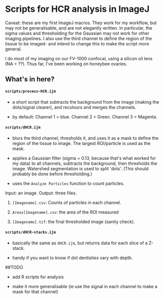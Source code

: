 # Scripts for HCR analysis in ImageJ 

Caveat: these are my first ImageJ macros. They work for my workflow, but may not be generalisable, and are not elegantly written. In particular, the sigma values and thresholding for the Gaussian may not work for other imaging pipelines. I also use the third channel to define the region of the tissue to be imaged- and intend to change this to make the script more general. 

I do most of my imaging on our FV-1000 confocal, using a silicon oil lens (NA = ??). Thus far, I've been working on honeybee ovaries.  

## What's in here? 

#### `scripts/process-HCR.ijm` 

- a short script that subtracts the background from the image (making the dots/signal clearer), and recolours and merges the channels.

- by default: Channel 1 = blue. Channel 2 = Green. Channel 3 = Magenta. 

#### `scripts/dHCR.ijm`

- blurs the third channel, thresholds it, and uses it as a mask to define the region of the tissue to image. The largest ROI/particle is used as the mask. 

- applies a Gaussian filter (sigma = 0.13, because that's what worked for my data) to all channels, subtracts the background, then thresholds the image. Watershed segmentation is used to split 'dots'. (This should probably be done before thresholding.) 

- uses the `Analyze Particles` function to count particles. 

Input: an image. Output: three files. 

1) `[Imagename].csv`: Counts of particles in each channel. 

2) `Areas[Imagename].csv`: the area of the ROI measured

3) `[Imagename].tif`: the final thresholded image (sanity check). 

#### `scripts/dHCR-stacks.ijm` 

- basically the same as `dHCR.ijm`, but returns data for each slice of a Z-stack. 

- handy if you want to know if dot dentisties vary with depth. 


##TODO

- add R scripts for analysis 

- make it more generalisable (ie use the signal in each channel to make a mask for that channel) 

 
